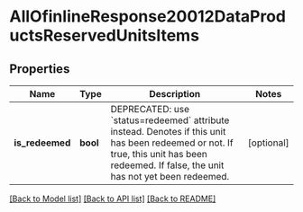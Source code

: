 # AllOfinlineResponse20012DataProductsReservedUnitsItems

## Properties
Name | Type | Description | Notes
------------ | ------------- | ------------- | -------------
**is_redeemed** | **bool** | DEPRECATED: use &#x60;status&#x3D;redeemed&#x60; attribute instead.  Denotes if this unit has been redeemed or not. If true, this unit has been redeemed. If false, the unit has not yet been redeemed.  | [optional] 

[[Back to Model list]](../README.md#documentation-for-models) [[Back to API list]](../README.md#documentation-for-api-endpoints) [[Back to README]](../README.md)

